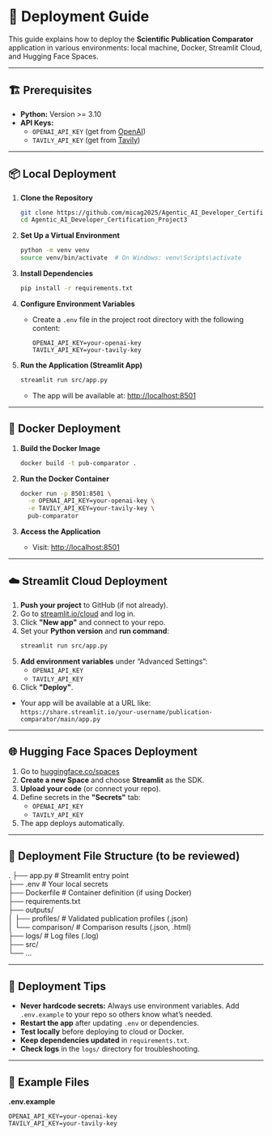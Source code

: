 # 🚀 Deployment Guide

This guide explains how to deploy the **Scientific Publication Comparator** application in various environments: local machine, Docker, Streamlit Cloud, and Hugging Face Spaces.

---


## 🏗️ Prerequisites

- **Python:** Version >= 3.10
- **API Keys:**  
  - `OPENAI_API_KEY` (get from [OpenAI](https://platform.openai.com/))
  - `TAVILY_API_KEY` (get from [Tavily](https://tavily.com/))

---


## 📦 Local Deployment

1. **Clone the Repository**
    ```bash
    git clone https://github.com/micag2025/Agentic_AI_Developer_Certification_Project3
    cd Agentic_AI_Developer_Certification_Project3
    ```

2. **Set Up a Virtual Environment**
    ```bash
    python -m venv venv
    source venv/bin/activate  # On Windows: venv\Scripts\activate
    ```

3. **Install Dependencies**
    ```bash
    pip install -r requirements.txt
    ```

4. **Configure Environment Variables**
    - Create a `.env` file in the project root directory with the following content:
      ```env
      OPENAI_API_KEY=your-openai-key
      TAVILY_API_KEY=your-tavily-key
      ```

5. **Run the Application (Streamlit App)**
    ```bash
    streamlit run src/app.py
    ```
    - The app will be available at: [http://localhost:8501](http://localhost:8501)

---


## 🐳 Docker Deployment

1. **Build the Docker Image**
    ```bash
    docker build -t pub-comparator .
    ```

2. **Run the Docker Container**
    ```bash
    docker run -p 8501:8501 \
      -e OPENAI_API_KEY=your-openai-key \
      -e TAVILY_API_KEY=your-tavily-key \
      pub-comparator
    ```

3. **Access the Application**
    - Visit: [http://localhost:8501](http://localhost:8501)

---


## ☁️ Streamlit Cloud Deployment

1. **Push your project** to GitHub (if not already).
2. Go to [streamlit.io/cloud](https://streamlit.io/cloud) and log in.
3. Click **"New app"** and connect to your repo.
4. Set your **Python version** and **run command**:
    ```bash
    streamlit run src/app.py
    ```
5. **Add environment variables** under “Advanced Settings”:
    - `OPENAI_API_KEY`
    - `TAVILY_API_KEY`
6. Click **"Deploy"**.

- Your app will be available at a URL like:  
  `https://share.streamlit.io/your-username/publication-comparator/main/app.py`

---

## 🌐 Hugging Face Spaces Deployment

1. Go to [huggingface.co/spaces](https://huggingface.co/spaces)
2. **Create a new Space** and choose **Streamlit** as the SDK.
3. **Upload your code** (or connect your repo).
4. Define secrets in the **"Secrets"** tab:
    - `OPENAI_API_KEY`
    - `TAVILY_API_KEY`
5. The app deploys automatically.

---


## 📂 Deployment File Structure (to be reviewed)
.
├── app.py                      # Streamlit entry point  
├── .env                        # Your local secrets  
├── Dockerfile                  # Container definition (if using Docker)  
├── requirements.txt  
├── outputs/  
│   ├── profiles/               # Validated publication profiles (.json)  
│   └── comparison/            # Comparison results (.json, .html)  
├── logs/                       # Log files (.log)  
├── src/  
└── ...  



---

## 📌 Deployment Tips

- **Never hardcode secrets:** Always use environment variables. Add `.env.example` to your repo so others know what’s needed.
- **Restart the app** after updating `.env` or dependencies.
- **Test locally** before deploying to cloud or Docker.
- **Keep dependencies updated** in `requirements.txt`.
- **Check logs** in the `logs/` directory for troubleshooting.

---

## 📄 Example Files

**.env.example**
```env
OPENAI_API_KEY=your-openai-key
TAVILY_API_KEY=your-tavily-key



